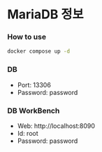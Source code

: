 # MariaDB 정보

### How to use

``` bash
docker compose up -d
```

### DB

- Port: 13306
- Password: password

### DB WorkBench

- Web: http://localhost:8090
- Id: root
- Password: password
